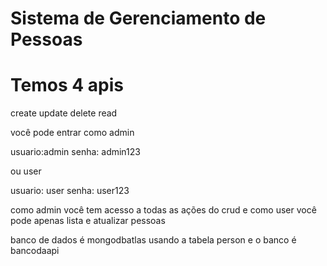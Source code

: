 # Sistema de Gerenciamento de Pessoas

# Temos 4 apis

create
update
delete
read

você pode entrar como admin

usuario:admin
senha: admin123

ou user

usuario: user
senha: user123


como admin você tem acesso a todas as ações do crud
e como user você pode apenas lista e atualizar pessoas


banco de dados é mongodbatlas
usando a tabela person
e o banco é bancodaapi
